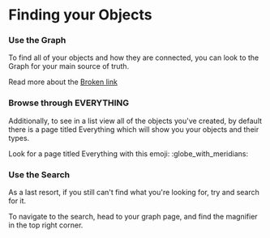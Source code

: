 # Finding your Objects

### Use the Graph

To find all of your objects and how they are connected, you can look to the Graph for your main source of truth.

Read more about the [Broken link](broken-reference "mention")

### Browse through EVERYTHING

Additionally, to see in a list view all of the objects you've created, by default there is a page titled Everything which will show you your objects and their types.&#x20;

Look for a page titled Everything with this emoji: :globe\_with\_meridians:

### Use the Search

As a last resort, if you still can't find what you're looking for, try and search for it.&#x20;

To navigate to the search, head to your graph page, and find the magnifier in the top right corner.
